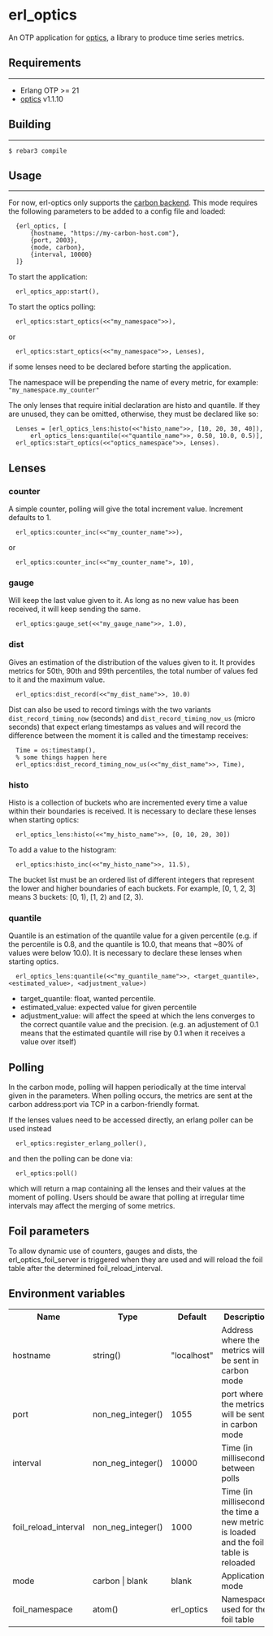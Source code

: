 # erl_optics

An OTP application for [optics](https://github.com/RAttab/optics), a
library to produce time series metrics.

## Requirements
-----

* Erlang OTP >= 21
* [optics](https://github.com/RAttab/optics) v1.1.10

## Building
-----
    $ rebar3 compile

## Usage
-----

For now, erl-optics only supports the [carbon backend](https://graphite.readthedocs.io/en/latest/carbon-daemons.html).
This mode requires the following parameters to be added to a config file and loaded:
```
  {erl_optics, [
      {hostname, "https://my-carbon-host.com"},
      {port, 2003},
      {mode, carbon},
      {interval, 10000}
  ]}
```

To start the application:
```
  erl_optics_app:start(),
```

To start the optics polling:
```
  erl_optics:start_optics(<<"my_namespace">>),
```
or
```
  erl_optics:start_optics(<<"my_namespace">>, Lenses),
```
if some lenses need to be declared before starting the application.

The namespace will be prepending the name of every metric, for
example: `"my_namespace.my_counter"`

The only lenses that require initial declaration are histo and
quantile. If they are unused, they can be omitted, otherwise, they
must be declared like so:

```
  Lenses = [erl_optics_lens:histo(<<"histo_name">>, [10, 20, 30, 40]),
      erl_optics_lens:quantile(<<"quantile_name">>, 0.50, 10.0, 0.5)],
  erl_optics:start_optics(<<"optics_namespace">>, Lenses).
```

## Lenses

### counter
A simple counter, polling will give the total increment value.
Increment defaults to 1.
```
  erl_optics:counter_inc(<<"my_counter_name">>),
```
or
```
  erl_optics:counter_inc(<<"my_counter_name">, 10),
```

### gauge
Will keep the last value given to it. As long as no new value has been received, it will keep sending the same.
```
  erl_optics:gauge_set(<<"my_gauge_name">>, 1.0),
```

### dist
Gives an estimation of the distribution of the values given to it. It
provides metrics for 50th, 90th and 99th percentiles, the total number
of values fed to it and the maximum value.
```
  erl_optics:dist_record(<<"my_dist_name">>, 10.0)
```
Dist can also be used to record timings with the two variants
`dist_record_timing_now` (seconds) and `dist_record_timing_now_us` (micro seconds) that
expect erlang timestamps as values and will record the difference
between the moment it is called and the timestamp receives:
```
  Time = os:timestamp(),
  % some things happen here
  erl_optics:dist_record_timing_now_us(<<"my_dist_name">>, Time),
```

### histo
Histo is a collection of buckets who are incremented every time a
value within their boundaries is received. It is necessary to declare
these lenses when starting optics:
```
  erl_optics_lens:histo(<<"my_histo_name">>, [0, 10, 20, 30])
```
To add a value to the histogram:
```
  erl_optics:histo_inc(<<"my_histo_name">>, 11.5),
```
The bucket list must be an ordered list of different integers that represent
the lower and higher boundaries of each buckets. For example, [0, 1, 2, 3] means
3 buckets: [0, 1), [1, 2) and [2, 3).


### quantile
Quantile is an estimation of the quantile value for a given percentile (e.g. if the
percentile is 0.8, and the quantile is 10.0, that means that ~80% of values were
below 10.0). It is necessary to declare these lenses when starting optics.
```
  erl_optics_lens:quantile(<<"my_quantile_name">>, <target_quantile>, <estimated_value>, <adjustment_value>)
```
- target_quantile: float, wanted percentile.
- estimated_value: expected value for given percentile
- adjustment_value: will affect the speed at which the lens converges to the correct quantile value and the precision. (e.g. an adjustement of 0.1 means that the estimated quantile will rise by 0.1 when it receives a value over itself)

## Polling
In the carbon mode, polling will happen periodically at the time interval given in the parameters. When polling occurs,
the metrics are sent at the carbon address:port via TCP in a carbon-friendly format.

If the lenses values need to be accessed directly, an erlang poller can be used instead
```
  erl_optics:register_erlang_poller(),
```
and then the polling can be done via:
```
  erl_optics:poll()
```
which will return a map containing all the lenses and their values at the moment of polling. Users should be aware that polling at irregular
time intervals may affect the merging of some metrics.

## Foil parameters
To allow dynamic use of counters, gauges and dists, the erl_optics_foil_server is triggered when they are used and will reload the foil table
after the determined foil_reload_interval.

## Environment variables
<table width="100%">
  <theader>
    <th>Name</th>
    <th>Type</th>
    <th>Default</th>
    <th>Description</th>
  </theader>
  <tr>
    <td>hostname</td>
    <td>string()</td>
    <td>"localhost"</td>
    <td>Address where the metrics will be sent in carbon mode</td>
  </tr>
  <tr>
    <td>port</td>
    <td>non_neg_integer()</td>
    <td>1055</td>
    <td>port where the metrics will be sent in carbon mode</td>
  </tr>
  <tr>
    <td>interval</td>
    <td>non_neg_integer()</td>
    <td>10000</td>
    <td>Time (in milliseconds) between polls </td>
  </tr>
  <tr>
    <td>foil_reload_interval</td>
    <td>non_neg_integer()</td>
    <td>1000</td>
    <td>Time (in milliseconds) the time a new metric is loaded and the foil table is reloaded</td>
  </tr>
  <tr>
    <td>mode</td>
    <td>carbon | blank</td>
    <td>blank</td>
    <td>Application mode</td>
  </tr>
  <tr>
    <td>foil_namespace</td>
    <td>atom()</td>
    <td>erl_optics</td>
    <td>Namespace used for the foil table</td>
  </tr>
</table>
